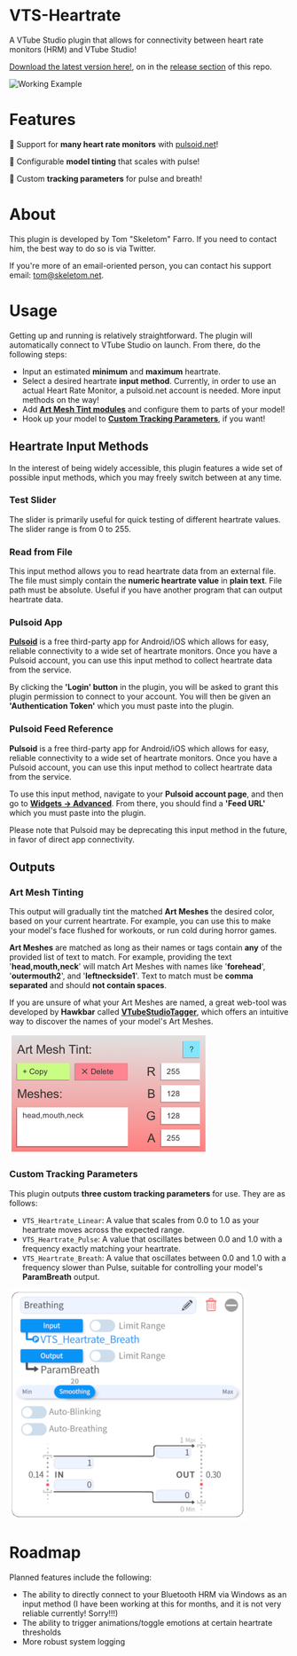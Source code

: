 # VTS-Heartrate
A VTube Studio plugin that allows for connectivity between heart rate monitors (HRM) and VTube Studio!
 
[Download the latest version here!](https://skeletom-ch.itch.io/vts-heartrate), on in the [release section](https://github.com/FomTarro/vts-heartrate/releases) of this repo.

![Working Example](img/akari_gif.gif)
 
# Features

💓 Support for <b>many heart rate monitors</b> with [pulsoid.net](ttps://www.pulsoid.net)!  

💓 Configurable <b>model tinting</b> that scales with pulse!

💓 Custom <b>tracking parameters</b> for pulse and breath!

# About
This plugin is developed by Tom "Skeletom" Farro. If you need to contact him, the best way to do so is via Twitter.

If you're more of an email-oriented person, you can contact his support email: tom@skeletom.net.

# Usage
Getting up and running is relatively straightforward. The plugin will automatically connect to VTube Studio on launch. From there, do the following steps:

* Input an estimated <b>minimum</b> and <b>maximum</b> heartrate.
* Select a desired heartrate <b>input method</b>. Currently, in order to use an actual Heart Rate Monitor, a pulsoid.net account is needed. More input methods on the way!
* Add [<b>Art Mesh Tint modules</b>](#art-mesh-tinting) and configure them to parts of your model!
* Hook up your model to [<b>Custom Tracking Parameters</b>](#custom-tracking-parameters), if you want!
 

 
## Heartrate Input Methods
In the interest of being widely accessible, this plugin features a wide set of possible input methods, which you may freely switch between at any time.
 
### Test Slider
The slider is primarily useful for quick testing of different heartrate values. The slider range is from 0 to 255.
 
### Read from File
This input method allows you to read heartrate data from an external file.
The file must simply contain the <b>numeric heartrate value</b> in <b>plain text</b>. File path must be absolute. Useful if you have another program that can output heartrate data.
 
### Pulsoid App
[<b>Pulsoid</b>](https://www.pulsoid.net) is a free third-party app for Android/iOS which allows for easy, reliable connectivity to a wide set of heartrate monitors. Once you have a Pulsoid account, you can use this input method to collect heartrate data from the service.
 
By clicking the <b>'Login' button</b> in the plugin, you will be asked to grant this plugin permission to connect to your account. You will then be given an <b>'Authentication Token'</b> which you must paste into the plugin.
 
### Pulsoid Feed Reference
<b>Pulsoid</b> is a free third-party app for Android/iOS which allows for easy, reliable connectivity to a wide set of heartrate monitors. Once you have a Pulsoid account, you can use this input method to collect heartrate data from the service.
 
To use this input method, navigate to your <b>Pulsoid account page</b>, and then go to [<b>Widgets -> Advanced</b>](https://pulsoid.net/ui/configuration). From there, you should find a <b>'Feed URL'</b> which you must paste into the plugin.
 
Please note that Pulsoid may be deprecating this input method in the future, in favor of direct app connectivity.
 
 
## Outputs
 
### Art Mesh Tinting
This output will gradually tint the matched <b>Art Meshes</b> the desired color, based on your current heartrate. For example, you can use this to make your model's face flushed for workouts, or run cold during horror games.
 
<b>Art Meshes</b> are matched as long as their names or tags contain <b>any</b> of the provided list of text to match. For example, providing the text '<b>head,mouth,neck</b>' will match Art Meshes with names like '<b>forehead</b>', '<b>outermouth2</b>', and '<b>leftneckside1</b>'.
Text to match must be <b>comma separated</b> and should <b>not contain spaces</b>.
 
If you are unsure of what your Art Meshes are named, a great web-tool was developed by <b>Hawkbar</b> called [<b>VTubeStudioTagger</b>](https://hawk.bar/VTubeStudioTagger/), which offers an intuitive way to discover the names of your model's Art Meshes.
 
![Working Example](img/color_setup.png)
 
### Custom Tracking Parameters
This plugin outputs <b>three custom tracking parameters</b> for use. They are as follows:
 
* `VTS_Heartrate_Linear`: A value that scales from 0.0 to 1.0 as your heartrate moves across the expected range.
* `VTS_Heartrate_Pulse`: A value that oscillates between 0.0 and 1.0 with a frequency exactly matching your heartrate.
* `VTS_Heartrate_Breath`: A value that oscillates between 0.0 and 1.0 with a frequency slower than Pulse, suitable for controlling your model's <b>ParamBreath</b> output.
 
![Custom Parameter setup](img/parameter_setup.png)
 
# Roadmap
 
Planned features include the following:
* The ability to directly connect to your Bluetooth HRM via Windows as an input method (I have been working at this for months, and it is not very reliable currently! Sorry!!!)
* The ability to trigger animations/toggle emotions at certain heartrate thresholds
* More robust system logging

